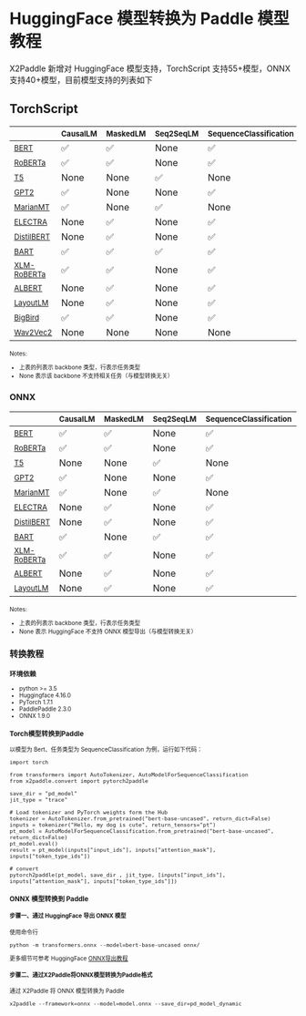 # HuggingFace 模型转换为 Paddle 模型教程

X2Paddle 新增对 HuggingFace 模型支持，TorchScript 支持55+模型，ONNX 支持40+模型，目前模型支持的列表如下

## TorchScript

<font size=0.5>

| | <font size=2> CausalLM  |<font size=2> MaskedLM  | <font size=2> Seq2SeqLM | <font size=2>SequenceClassification |<font size=2> MultipleChoice |<font size=2>NextSentencePrediction |<font size=2>TokenClassification | <font size=2>QuestionAnswering |<font size=2> AudioClassification |
|---|---|---|---|---|---|---|---|---|---|
| <font size=2> [BERT](https://huggingface.co/docs/transformers/main/model_doc/bert#transformers.BertModel) |✅ | ✅ | None |✅|✅|✅|✅|✅|None|
| <font size=2> [RoBERTa](https://huggingface.co/docs/transformers/main/model_doc/roberta#transformers.RobertaModel) |✅ |✅ | None |✅|✅| None |✅|✅| None |
|<font size=2>  [T5](https://huggingface.co/docs/transformers/main/model_doc/t5#transformers.T5Model) | None | None |✅|None|None|None|None|None|None|
|<font size=2>  [GPT2](https://huggingface.co/docs/transformers/main/model_doc/gpt2#transformers.GPT2Model) |✅ | None |None|✅|None|None|✅|None|None|
|<font size=2>  [MarianMT](https://huggingface.co/docs/transformers/main/model_doc/marian#transformers.MarianModel) |✅ | None |✅|None|None|None|None|None|None|
|<font size=2>  [ELECTRA](https://huggingface.co/docs/transformers/main/model_doc/electra#transformers.ElectraModel) | None | ✅ |None|✅|✅|None|✅|✅|None|
|<font size=2>  [DistilBERT](https://huggingface.co/docs/transformers/main/model_doc/distilbert#transformers.DistilBertModel)|None | ✅ |None|✅|✅|None|✅|✅|None|
|<font size=2>  [BART](https://huggingface.co/docs/transformers/main/model_doc/bart#transformers.BartModel) |✅ |✅ |✅|✅|None|None|None|✅|None|
|<font size=2>  [XLM-RoBERTa](https://huggingface.co/docs/transformers/main/model_doc/xlm-roberta#transformers.XLMRobertaModel) |✅ |✅ | None |✅|✅|None|✅|✅|None|
|<font size=2>  [ALBERT](https://huggingface.co/docs/transformers/main/model_doc/albert#transformers.AlbertModel) |None | ✅ |None|✅|✅|None|✅|✅|None|
|<font size=2>  [LayoutLM](https://huggingface.co/docs/transformers/main/model_doc/layoutlm#transformers.LayoutLMModel) |None | ✅ |None|✅|None|None|✅|None|None|
|<font size=2>  [BigBird](https://huggingface.co/docs/transformers/main/model_doc/big_bird#transformers.BigBirdModel) |✅ | ✅ |None|✅|✅|None|✅|✅|None|
|<font size=2>  [Wav2Vec2](https://huggingface.co/docs/transformers/main/model_doc/wav2vec2#transformers.Wav2Vec2Model) | None | None |None|None|None|None|None|None|✅|

Notes:

- 上表的列表示 backbone 类型，行表示任务类型
- None 表示该 backbone 不支持相关任务（与模型转换无关）

## ONNX

<font size=0.5>

| | <font size=2> CausalLM  |<font size=2> MaskedLM  | <font size=2> Seq2SeqLM | <font size=2>SequenceClassification |<font size=2>TokenClassification | <font size=2>QuestionAnswering |
|---|---|---|---|---|---|---|
| <font size=2> [BERT](https://huggingface.co/docs/transformers/main/model_doc/bert#transformers.BertModel) |✅ | ✅ | None |✅|✅|✅|
| <font size=2> [RoBERTa](https://huggingface.co/docs/transformers/main/model_doc/roberta#transformers.RobertaModel) |✅ |✅ | None |✅|✅|✅|
|<font size=2>  [T5](https://huggingface.co/docs/transformers/main/model_doc/t5#transformers.T5Model) | None | None |✅|None|None|None|
|<font size=2>  [GPT2](https://huggingface.co/docs/transformers/main/model_doc/gpt2#transformers.GPT2Model) |✅ | None |None|✅|✅|None|
|<font size=2>  [MarianMT](https://huggingface.co/docs/transformers/main/model_doc/marian#transformers.MarianModel) |✅ | None |✅|None|None|None|
|<font size=2>  [ELECTRA](https://huggingface.co/docs/transformers/main/model_doc/electra#transformers.ElectraModel) | None | ✅ |None|✅|✅|✅|
|<font size=2>  [DistilBERT](https://huggingface.co/docs/transformers/main/model_doc/distilbert#transformers.DistilBertModel)|None | ✅ |None|✅|✅|✅|
|<font size=2>  [BART](https://huggingface.co/docs/transformers/main/model_doc/bart#transformers.BartModel) |✅ |None |✅|✅|None|✅|
|<font size=2>  [XLM-RoBERTa](https://huggingface.co/docs/transformers/main/model_doc/xlm-roberta#transformers.XLMRobertaModel) |✅ |✅ | None |✅|✅|✅|
|<font size=2>  [ALBERT](https://huggingface.co/docs/transformers/main/model_doc/albert#transformers.AlbertModel) |None | ✅ |None|✅|✅|✅|
|<font size=2>  [LayoutLM](https://huggingface.co/docs/transformers/main/model_doc/layoutlm#transformers.LayoutLMModel) |None | ✅ |None|✅|✅|None|

Notes:

- 上表的列表示 backbone 类型，行表示任务类型
- None 表示 HuggingFace 不支持 ONNX 模型导出（与模型转换无关）

## 转换教程

### 环境依赖

- python >= 3.5
- Huggingface 4.16.0
- PyTorch 1.7.1
- PaddlePaddle 2.3.0
- ONNX 1.9.0

### Torch模型转换到Paddle

以模型为 Bert、任务类型为 SequenceClassification 为例，运行如下代码：

```code
import torch

from transformers import AutoTokenizer, AutoModelForSequenceClassification
from x2paddle.convert import pytorch2paddle

save_dir = "pd_model"
jit_type = "trace"

# Load tokenizer and PyTorch weights form the Hub
tokenizer = AutoTokenizer.from_pretrained("bert-base-uncased", return_dict=False)
inputs = tokenizer("Hello, my dog is cute", return_tensors="pt")
pt_model = AutoModelForSequenceClassification.from_pretrained("bert-base-uncased", return_dict=False)
pt_model.eval()
result = pt_model(inputs["input_ids"], inputs["attention_mask"], inputs["token_type_ids"])

# convert
pytorch2paddle(pt_model, save_dir , jit_type, [inputs["input_ids"], inputs["attention_mask"], inputs["token_type_ids"]])
```

### ONNX 模型转换到 Paddle

#### 步骤一、通过 HuggingFace 导出 ONNX 模型

使用命令行

```shell
python -m transformers.onnx --model=bert-base-uncased onnx/
```

更多细节可参考 HuggingFace [ONNX导出教程](https://huggingface.co/docs/transformers/main/serialization#exporting-a-model-to-onnx)

#### 步骤二、通过X2Paddle将ONNX模型转换为Paddle格式

通过 X2Paddle 将 ONNX 模型转换为 Paddle

```shell
x2paddle --framework=onnx --model=model.onnx --save_dir=pd_model_dynamic
```
